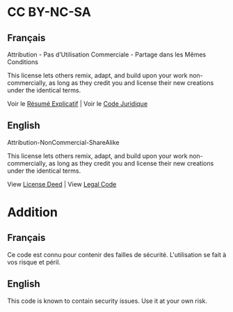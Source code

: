 
# CC BY-NC-SA

## Français

Attribution - Pas d’Utilisation Commerciale - Partage dans les Mêmes Conditions

This license lets others remix, adapt, and build upon your work non-commercially, as long as they credit you and license their new creations under the identical terms.

Voir le [Résumé Explicatif](https://creativecommons.org/licenses/by-nc-sa/4.0) | Voir le [Code Juridique](https://creativecommons.org/licenses/by-nc-sa/4.0/legalcode)


## English

Attribution-NonCommercial-ShareAlike

This license lets others remix, adapt, and build upon your work non-commercially, as long as they credit you and license their new creations under the identical terms.

View [License Deed](https://creativecommons.org/licenses/by-nc-sa/4.0) | View [Legal Code](https://creativecommons.org/licenses/by-nc-sa/4.0/legalcode)

# Addition

## Français

Ce code est connu pour contenir des failles de sécurité. L'utilisation se fait à vos risque et péril.

## English

This code is known to contain security issues. Use it at your own risk.

